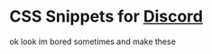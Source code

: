# CSS Snippets for <a href="https://discord.com" target="_blank">Discord</a>
ok look im bored sometimes and make these 
